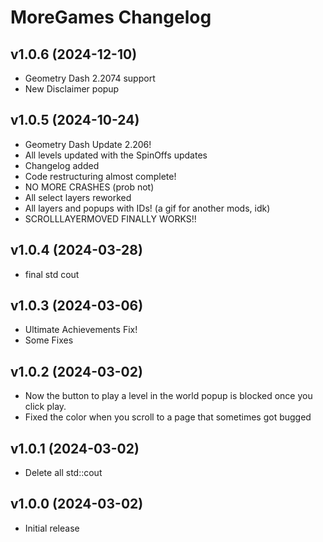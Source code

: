 # MoreGames Changelog
## v1.0.6 (2024-12-10)
- Geometry Dash 2.2074 support
- New Disclaimer popup

## v1.0.5 (2024-10-24)
- Geometry Dash Update 2.206!
- All levels updated with the SpinOffs updates
- Changelog added
- Code restructuring almost complete!
- NO MORE CRASHES (prob not)
- All select layers reworked
- All layers and popups with IDs! (a gif for another mods, idk)
- SCROLLLAYERMOVED FINALLY WORKS!!

## v1.0.4 (2024-03-28)
- final std cout

## v1.0.3 (2024-03-06)
- Ultimate Achievements Fix!
- Some Fixes

## v1.0.2 (2024-03-02)
- Now the button to play a level in the world popup is blocked once you click play.
- Fixed the color when you scroll to a page that sometimes got bugged

## v1.0.1 (2024-03-02)
- Delete all std::cout

## v1.0.0 (2024-03-02)
- Initial release